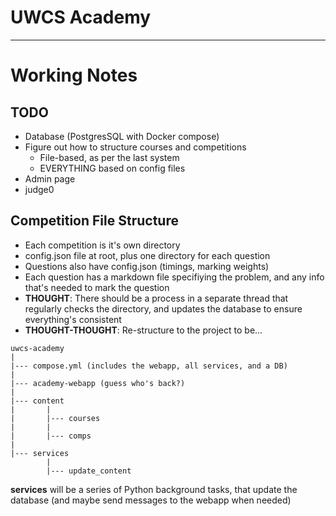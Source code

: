 # UWCS Academy

-------

# Working Notes

## TODO

* Database (PostgresSQL with Docker compose)
* Figure out how to structure courses and competitions
    * File-based, as per the last system
    * EVERYTHING based on config files
* Admin page 
* judge0

## Competition File Structure
* Each competition is it's own directory
* config.json file at root, plus one directory for each question
* Questions also have config.json (timings, marking weights)
* Each question has a markdown file specifiying the problem, and any info that's needed to mark the question
* **THOUGHT**: There should be a process in a separate thread that regularly checks the directory, and updates the database to ensure everything's consistent
* **THOUGHT-THOUGHT**: Re-structure to the project to be...

```
uwcs-academy
|
|--- compose.yml (includes the webapp, all services, and a DB)
|
|--- academy-webapp (guess who's back?)
|
|--- content
|       |
|       |--- courses
|       |
|       |--- comps
|
|--- services
        |
        |--- update_content
```

**services** will be a series of Python background tasks, that update the database (and maybe send messages to the webapp when needed)